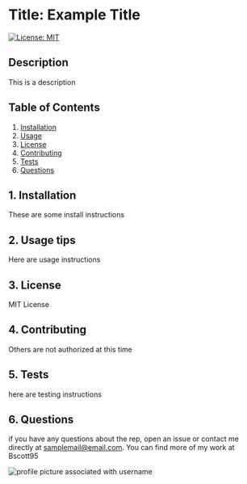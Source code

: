 
  # Title: Example Title
  [![License: MIT](https://img.shields.io/badge/License-MIT-yellow.svg)](https://opensource.org/licenses/MIT)
  
  ## Description
  This is a description
  
  ## Table of Contents
  
  1. [ Installation ](#intallation)
  2. [ Usage ](#usage)
  3. [ License ](#license)
  4. [ Contributing ](#contributing)
  5. [ Tests ](#tests)
  6. [ Questions ](#questions)
      
  <a name="installation"></a>
  ## 1. Installation
  
  These are some install instructions

  <a name="usage"></a>
  ## 2. Usage tips
  
  Here are usage instructions
  
  <a name="license"></a>
  ## 3. License
  
  MIT License
  
  <a name="contributing"></a>
  ## 4. Contributing
  
  Others are not authorized at this time
  
  <a name="Tests"></a>
  ## 5. Tests
  
  here are testing instructions
  
  <a name="Questions"></a>
  ## 6. Questions
  
  if you have any questions about the rep, open an issue or contact me directly at samplemail@email.com. You can find more of my work at Bscott95

  <img src="https://avatars0.githubusercontent.com/u/13577586?v=4" alt="profile picture associated with username">
  
